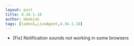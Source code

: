 ```yaml
---
layout: post
title: 4.34.1.18
author: mbebjak
tags: [ladesk,LiveAgent,4.34.1.18]
---
```


- [Fix] Notification sounds not working in some browsers
